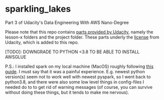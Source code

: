 # sparkling_lakes
Part 3 of Udacity's Data Engineering With AWS Nano-Degree

Please note that this repo contains [parts provided by Udacity](https://github.com/udacity/nd027-Data-Engineering-Data-Lakes-AWS-Exercises), namely the lesson-x folders and the project folder. These parts underly the [license](./LICENSE.md) from Udacity, which is added to this repo.

[TODO]: DOWNGRADE TO PYTHON <3.8 TO BE ABLE TO INSTALL AWSGLUE

P.S.: I installed spark on my local machine (MacOS) roughly following [this guide](https://towardsdatascience.com/how-to-get-started-with-pyspark-1adc142456ec). I must say that it was a painful experience. E.g. newest python version(s) seem not to work well with newest pyspark, so I went back to python3.8, and there were also some low level things in config-files I needed do to to get rid of warning messages (of course, you can survive without doing these things, but it tends to make me nervous).